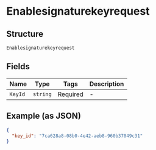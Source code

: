 
# Enablesignaturekeyrequest

## Structure

`Enablesignaturekeyrequest`

## Fields

| Name | Type | Tags | Description |
|  --- | --- | --- | --- |
| `KeyId` | `string` | Required | - |

## Example (as JSON)

```json
{
  "key_id": "7ca628a8-08b0-4e42-aeb8-960b37049c31"
}
```

